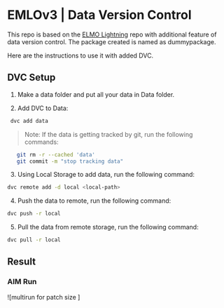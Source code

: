 # EMLOv3 | Data Version Control


This repo is based on the [ELMO Lightning](https://github.com/Shreyans92/ELMO_lightening) repo with additional feature of data version control. The package created is named as dummypackage.

Here are the instructions to use it with added DVC.

## DVC Setup

1. Make a data folder and put all your data in Data folder.

2. Add DVC to Data:

```bash
 dvc add data
```
> Note: If the data is getting tracked by git, run the following commands:
```bash
   git rm -r --cached 'data'
   git commit -m "stop tracking data"
```

3. Using Local Storage to add data, run the following command:

```bash
dvc remote add -d local <local-path>
```

4. Push the data to remote, run the following command:

```bash
dvc push -r local
```

5. Pull the data from remote storage, run the following command:

```bash
dvc pull -r local
```
## Result

### AIM Run
![multirun for patch size ]
